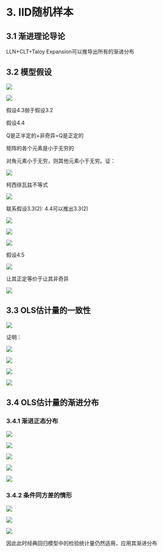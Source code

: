 # 

# 3. IID随机样本

## 3.1 渐进理论导论

LLN+CLT+Taloy Expansion可以推导出所有的渐进分布

## 3.2 模型假设

![](https://cdn.jsdelivr.net/gh/Henrry-Wu/FigBed/Figs/20200611225455.png)

![](https://cdn.jsdelivr.net/gh/Henrry-Wu/FigBed/Figs/20200611225504.png)

假设4.3弱于假设3.2

假设4.4

Q是正半定的+非奇异=Q是正定的

矩阵的各个元素是小于无穷的

对角元素小于无穷，则其他元素小于无穷。证：

![](https://cdn.jsdelivr.net/gh/Henrry-Wu/FigBed/Figs/20200611225515.png)

柯西徐瓦兹不等式

![](https://cdn.jsdelivr.net/gh/Henrry-Wu/FigBed/Figs/20200611225523.png)

联系假设3.3(2): 4.4可以推出3.3(2)

![](https://cdn.jsdelivr.net/gh/Henrry-Wu/FigBed/Figs/20200611225532.png)

![](https://cdn.jsdelivr.net/gh/Henrry-Wu/FigBed/Figs/20200611225541.png)

![](https://cdn.jsdelivr.net/gh/Henrry-Wu/FigBed/Figs/20200611225552.png)

假设4.5

![](https://cdn.jsdelivr.net/gh/Henrry-Wu/FigBed/Figs/20200611225559.png)

让其正定等价于让其非奇异

![](https://cdn.jsdelivr.net/gh/Henrry-Wu/FigBed/Figs/20200611225605.png)

## 3.3 OLS估计量的一致性

![](https://cdn.jsdelivr.net/gh/Henrry-Wu/FigBed/Figs/20200611225632.png)

证明：

![](https://cdn.jsdelivr.net/gh/Henrry-Wu/FigBed/Figs/20200611225643.png)

![](https://cdn.jsdelivr.net/gh/Henrry-Wu/FigBed/Figs/20200611225649.png)

![](https://cdn.jsdelivr.net/gh/Henrry-Wu/FigBed/Figs/20200611225657.png)

![](https://cdn.jsdelivr.net/gh/Henrry-Wu/FigBed/Figs/20200611225704.png)

## 3.4 OLS估计量的渐进分布

### 3.4.1 渐进正态分布 

![](https://cdn.jsdelivr.net/gh/Henrry-Wu/FigBed/Figs/20200611225712.png)

![](https://cdn.jsdelivr.net/gh/Henrry-Wu/FigBed/Figs/20200611225719.png)

![](https://cdn.jsdelivr.net/gh/Henrry-Wu/FigBed/Figs/20200611225722.png)

![](https://cdn.jsdelivr.net/gh/Henrry-Wu/FigBed/Figs/20200611225730.png)

![](https://cdn.jsdelivr.net/gh/Henrry-Wu/FigBed/Figs/20200611225738.png)

### 3.4.2 条件同方差的情形

![](https://cdn.jsdelivr.net/gh/Henrry-Wu/FigBed/Figs/20200611225742.png)

![](https://cdn.jsdelivr.net/gh/Henrry-Wu/FigBed/Figs/20200611225751.png)

![](https://cdn.jsdelivr.net/gh/Henrry-Wu/FigBed/Figs/20200611225801.png)

因此此时经典回归模型中的检验统计量仍然适用，应用其渐进分布


